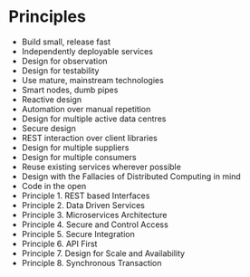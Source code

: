 # Principles

* Build small, release fast
* Independently deployable services
* Design for observation
* Design for testability
* Use mature, mainstream technologies
* Smart nodes, dumb pipes
* Reactive design
* Automation over manual repetition
* Design for multiple active data centres
* Secure design
* REST interaction over client libraries
* Design for multiple suppliers
* Design for multiple consumers
* Reuse existing services wherever possible
* Design with the Fallacies of Distributed Computing in mind
* Code in the open
* Principle 1.	REST based Interfaces
* Principle 2.	Data Driven Services
* Principle 3.	Microservices Architecture
* Principle 4.	Secure and Control Access
* Principle 5.	Secure Integration
* Principle 6.	API First
* Principle 7.	Design for Scale and Availability
* Principle 8.	Synchronous Transaction

